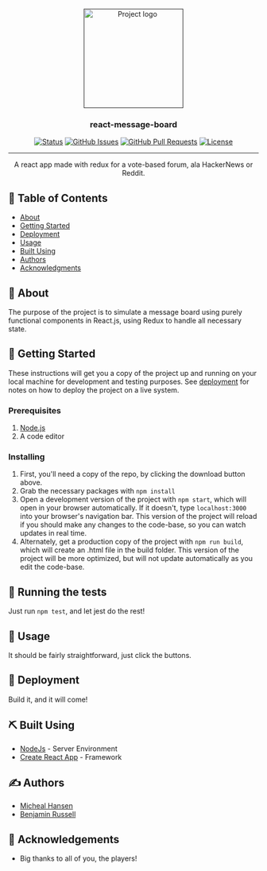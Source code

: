 <p align="center">
  <a href="" rel="noopener">
 <img width=200px height=200px src="https://i.imgur.com/6wj0hh6.jpg" alt="Project logo"></a>
</p>

<h3 align="center">react-message-board</h3>

<div align="center">

[![Status](https://img.shields.io/badge/status-active-success.svg)]()
[![GitHub Issues](https://img.shields.io/github/issues/Sudolphus/react-message-board.svg)](https://github.com/Sudolphus/react-message-board/issues)
[![GitHub Pull Requests](https://img.shields.io/github/issues-pr/kylelobo/Sudolphus/react-message-board.svg)](https://github.com/Sudolphus/react-message-board/pulls)
[![License](https://img.shields.io/badge/license-MIT-blue.svg)](/LICENSE)

</div>

---

<p align="center"> A react app made with redux for a vote-based forum, ala HackerNews or Reddit.
    <br> 
</p>

## 📝 Table of Contents

- [About](#about)
- [Getting Started](#getting_started)
- [Deployment](#deployment)
- [Usage](#usage)
- [Built Using](#built_using)
- [Authors](#authors)
- [Acknowledgments](#acknowledgement)

## 🧐 About <a name = "about"></a>

The purpose of the project is to simulate a message board using purely functional components in React.js, using Redux to handle all necessary state.

## 🏁 Getting Started <a name = "getting_started"></a>

These instructions will get you a copy of the project up and running on your local machine for development and testing purposes. See [deployment](#deployment) for notes on how to deploy the project on a live system.

### Prerequisites

1. [Node.js](Node.js)
2. A code editor

### Installing

1. First, you'll need a copy of the repo, by clicking the download button above.
2. Grab the necessary packages with `npm install`
3. Open a development version of the project with `npm start`, which will open in your browser automatically. If it doesn't, type `localhost:3000` into your browser's navigation bar. This version of the project will reload if you should make any changes to the code-base, so you can watch updates in real time.
4. Alternately, get a production copy of the project with `npm run build`, which will create an .html file in the build folder. This version of the project will be more optimized, but will not update automatically as you edit the code-base.

## 🔧 Running the tests <a name = "tests"></a>

Just run `npm test`, and let jest do the rest!


## 🎈 Usage <a name="usage"></a>

It should be fairly straightforward, just click the buttons.

## 🚀 Deployment <a name = "deployment"></a>

Build it, and it will come!

## ⛏️ Built Using <a name = "built_using"></a>

- [NodeJs](https://nodejs.org/en/) - Server Environment
- [Create React App](https://github.com/facebook/create-react-app) - Framework

## ✍️ Authors <a name = "authors"></a>

- [Micheal Hansen](https://github.com/Sudolphus)
- [Benjamin Russell](https://github.com/brussell36)

## 🎉 Acknowledgements <a name = "acknowledgement"></a>

- Big thanks to all of you, the players!
